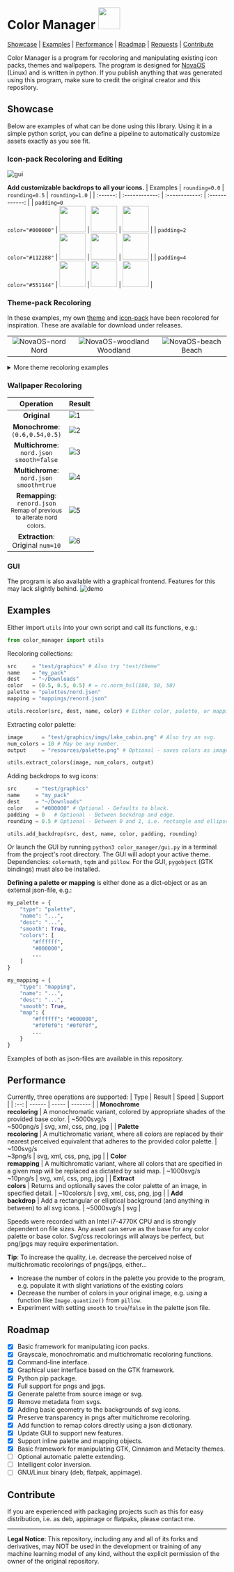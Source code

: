 # Color Manager <img src="resources/icon.svg" width="50"/>

[Showcase](#showcase) | [Examples](#examples) | [Performance](#performance) | [Roadmap](#roadmap) | [Requests](#requests) | [Contribute](#contribute)

Color Manager is a program for recoloring and manipulating existing icon packs, themes and wallpapers. The program is designed for [NovaOS](https://github.com/NicklasVraa/NovaOS) (Linux) and is written in python. If you publish anything that was generated using this program, make sure to credit the original creator and this repository.


## Showcase <a name="showcase"></a>
Below are examples of what can be done using this library. Using it in a simple python script, you can define a pipeline to automatically customize assets exactly as you see fit.

### Icon-pack Recoloring and Editing
![gui](resources/gui.png)

**Add customizable backdrops to all your icons.**
| Examples | `rounding=0.0` | `rounding=0.5` | `rounding=1.0` |
| :------: | :------------: | :------------: | :------------: |
| `padding=0`<br> `color="#000000"` | <img src="resources/backdrops/colors_r00_p0_black.svg" width="60"/> | <img src="resources/backdrops/colors_r05_p0_black.svg" width="60"/> | <img src="resources/backdrops/colors_r10_p0_black.svg" width="60"/> |
| `padding=2`<br> `color="#112288"` | <img src="resources/backdrops/firefox_r00_p2_blue.svg" width="60"/> | <img src="resources/backdrops/firefox_r05_p2_blue.svg" width="60"/> | <img src="resources/backdrops/firefox_r10_p2_blue.svg" width="60"/> |
| `padding=4`<br> `color="#551144"` | <img src="resources/backdrops/vscode_r00_p4_purple.svg" width="60"/> | <img src="resources/backdrops/vscode_r05_p4_purple.svg" width="60"/> | <img src="resources/backdrops/vscode_r10_p4_purple.svg" width="60"/> |

### Theme-pack Recoloring
In these examples, my own [theme](https://github.com/NicklasVraa/NovaOS-nord-Theme) and [icon-pack](https://github.com/NicklasVraa/NovaOS-nord-Icons) have been recolored for inspiration. These are available for download under releases.

|   |   |   |
|:-:|:-:|:-:|
| ![NovaOS-nord](resources/packs/NovaOS-nord.png) Nord | ![NovaOS-woodland](resources/packs/NovaOS-woodland.png) Woodland | ![NovaOS-beach](resources/packs/NovaOS-beach.png) Beach |

<details><summary>More theme recoloring examples</summary>

|     |     |
| --- | --- |
| ![1](resources/themes/nordic.png) | ![2](resources/themes/forest.png) |
| ![3](resources/themes/watermelon.png) | ![4](resources/themes/beach.png) |

These are simple monochromatic recolors of [my own theme](https://github.com/NicklasVraa/NovaOS-nord-Theme) and the papirus icon pack. Multichromatic recoloring based on a palette or mapping also works. Recoloring works on any svg/css/png/jpg/xml-based theme, which include GTK-, Cinnamon-, Gnome-shell- and metacity-themes.
</details>

### Wallpaper Recoloring
| Operation | Result |
| :---------: | ------ |
| **Original** | ![1](resources/wallpaper/original.png) |
| **Monochrome**:<br>`(0.6,0.54,0.5)` | ![2](resources/wallpaper/mono.png) |
| **Multichrome**:<br>`nord.json`<br>`smooth=false` | ![3](resources/wallpaper/multi_accurate.png) |
| **Multichrome**:<br>`nord.json`<br>`smooth=true` | ![4](resources/wallpaper/multi_smooth.png) |
| **Remapping**:<br>`renord.json`<br><small>Remap of previous<br>to alterate nord<br>colors</small>. | ![5](resources/wallpaper/remapped.png) |
| **Extraction**:<br>Original `num=10` | ![6](resources/wallpaper/palette.png) |

### GUI
The program is also available with a graphical frontend. Features for this may lack slightly behind.
![demo](resources/demo.gif)


## Examples<a name="examples"></a>
Either import `utils` into your own script and call its functions, e.g.:
```python
from color_manager import utils
```
Recoloring collections:
```python
src     = "test/graphics" # Also try "test/theme"
name    = "my_pack"
dest    = "~/Downloads"
color   = (0.5, 0.5, 0.5) # = rc.norm_hsl(180, 50, 50)
palette = "palettes/nord.json"
mapping = "mappings/renord.json"

utils.recolor(src, dest, name, color) # Either color, palette, or mapping.
```
Extracting color palette:
```python
image      = "test/graphics/imgs/lake_cabin.png" # Also try an svg.
num_colors = 10 # May be any number.
output     = "resources/palette.png" # Optional - saves colors as image.

utils.extract_colors(image, num_colors, output)
```
Adding backdrops to svg icons:
```python
src      = "test/graphics"
name     = "my_pack"
dest     = "~/Downloads"
color    = "#000000" # Optional - Defaults to black.
padding  = 0   # Optional - Between backdrop and edge.
rounding = 0.5 # Optional - Between 0 and 1, i.e. rectangle and ellipse.

utils.add_backdrop(src, dest, name, color, padding, rounding)
```

Or launch the GUI by running `python3 color_manager/gui.py` in a terminal from the project's root directory. The GUI will adopt your active theme. Dependencies: `colormath`, `tqdm` and `pillow`. For the GUI, `pygobject` (GTK bindings) must also be installed.

**Defining a palette or mapping** is either done as a dict-object or as an external json-file, e.g.:
```python
my_palette = {
    "type": "palette",
    "name": "...",
    "desc": "...",
    "smooth": True,
    "colors": [
        "#ffffff",
        "#000000",
        ...
    ]
}
```
```python
my_mapping = {
    "type": "mapping",
    "name": "...",
    "desc": "...",
    "smooth": True,
    "map": {
        "#ffffff": "#000000",
        "#f0f0f0": "#0f0f0f",
        ...
    }
}
```
Examples of both as json-files are available in this repository.


## Performance <a name="performance"></a>
Currently, three operations are supported:
| Type | Result | Speed | Support |
| :--: | ------ | ----- | ------- |
| **Monochrome<br>recoloring**  | A monochromatic variant, colored by appropriate shades of the provided base color. | ~5000svg/s<br> ~500png/s | svg, xml, css, png, jpg |
| **Palette<br>recoloring** | A multichromatic variant, where all colors are replaced by their nearest perceived equivalent that adheres to the provided color palette. | ~100svg/s<br> ~3png/s | svg, xml, css, png, jpg |
| **Color<br>remapping** | A multichromatic variant, where all colors that are specified in a given map will be replaced as dictated by said map. | ~1000svg/s<br> ~10png/s | svg, xml, css, png, jpg |
| **Extract<br>colors** | Returns and optionally saves the color palette of an image, in specified detail. | ~10colors/s | svg, xml, css, png, jpg |
| **Add<br>backdrop** | Add a rectangular or elliptical background (and anything in between) to all svg icons. | ~5000svg/s | svg |

Speeds were recorded with an Intel i7-4770K CPU and is strongly dependent on file sizes. Any asset can serve as the base for any color palette or base color. Svg/css recolorings will always be perfect, but png/jpgs may require experimentation.

**Tip**: To increase the quality, i.e. decrease the perceived noise of multichromatic recolorings of pngs/jpgs, either...
- Increase the number of colors in the palette you provide to the program, e.g. populate it with slight variations of the existing colors
- Decrease the number of colors in your original image, e.g. using a function like `Image.quantize()` from `pillow`.
- Experiment with setting `smooth` to `true`/`false` in the palette json file.


## Roadmap <a name="roadmap"></a>
- [x] Basic framework for manipulating icon packs.
- [x] Grayscale, monochromatic and multichromatic recoloring functions.
- [x] Command-line interface.
- [x] Graphical user interface based on the GTK framework.
- [x] Python pip package.
- [x] Full support for pngs and jpgs.
- [x] Generate palette from source image or svg.
- [x] Remove metadata from svgs.
- [x] Adding basic geometry to the backgrounds of svg icons.
- [x] Preserve transparency in pngs after multichrome recoloring.
- [x] Add function to remap colors directly using a json dictionary.
- [x] Update GUI to support new features.
- [x] Support inline palette and mapping objects.
- [x] Basic framework for manipulating GTK, Cinnamon and Metacity themes.
- [ ] Optional automatic palette extending.
- [ ] Intelligent color inversion.
- [ ] GNU/Linux binary (deb, flatpak, appimage).

## Contribute <a name="contribute"></a>
If you are experienced with packaging projects such as this for easy distribution, i.e. as deb, appimage or flatpaks, please contact me.

---
**Legal Notice**: This repository, including any and all of its forks and derivatives, may NOT be used in the development or training of any machine learning model of any kind, without the explicit permission of the owner of the original repository.
